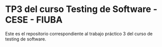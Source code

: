 # TP3 del curso Testing de Software - CESE - FIUBA
Este es el repositorio correspondiente al trabajo práctico 3 del curso de testing de software.